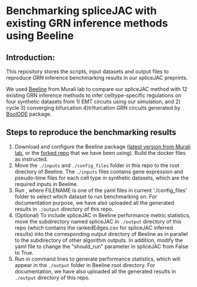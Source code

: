 # Benchmarking spliceJAC with existing GRN inference methods using Beeline

## Introduction:
This repository stores the scripts, input datasets and output files to reproduce GRN inference benchmarking results in our spliceJAC preprints.

We used [Beeline](https://murali-group.github.io/Beeline/BEELINE.html) from Murali lab to compare our spliceJAC method with 12 existing GRN inference methods to infer celltype-specific regulations on four synthetic datasets from 1) EMT circuits using our simulation, and 2) cycle 3) converging bifurcation 4)trifurcation GRN circuits generated by [BoolODE](https://murali-group.github.io/Beeline/BoolODE.html) package.

## Steps to reproduce the benchmarking results
1. Download and configure the Beeline package ([latest version from Murali lab](https://github.com/Murali-group/Beeline), or the [forked repo](https://github.com/cliffzhou92/Beeline) that we have been using). Build the docker files as instructed.
1. Move the `./inputs` and `./config_files` folder in this repo to the root directory of Beeline. The `./inputs` files contains gene expression and pseudo-time files for each cell type in synthetic datasets, which are the required inputs in Beeline.
1. Run , where FILENAME is one of the yaml files in current './config_files' folder to select which dataset to run benchmarking on. For documentation purpose, we have also uploaded all the generated results in `./output` directory of this repo.
1. (Optional) To include spliceJAC in Beeline performance metric statistics, move the subdirectory named spliceJAC in `./output` directory of this repo (which contains the rankedEdges.csv for spliceJAC inferred results) into the corresponding output directory of Beeline as in parallel to the subdirectory of other algorithm outputs. In addition, modify the yaml file to change the "should_run" parameter in spliceJAC from False to True.
1. Run in command lines to generate performance statistics, which will appear in the `./output` folder in Beeline root directory. For documentation, we have also uploaded all the generated results in `./output` directory of this repo.
